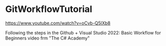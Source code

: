 # GitWorkflowTutorial
https://www.youtube.com/watch?v=oCvb-Q5lXb8

Following the steps in the Github + Visual Studio 2022: Basic Workflow for Beginners video 
frm "The C# Academy"
